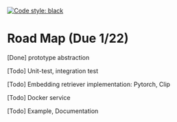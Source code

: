 [![Code style: black](https://img.shields.io/badge/code%20style-black-000000.svg)](https://github.com/psf/black)


# Road Map (Due 1/22)

[Done] prototype abstraction

[Todo] Unit-test, integration test

[Todo] Embedding retriever implementation: Pytorch, Clip

[Todo] Docker service

[Todo] Example, Documentation

